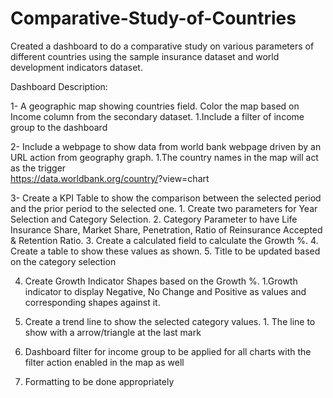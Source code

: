 # Comparative-Study-of-Countries
Created a dashboard to do a comparative study on various parameters of different countries using the sample insurance dataset and world development indicators dataset.

 
 Dashboard Description: 
 
1- A geographic map showing countries field. Color the map based on Income column from the secondary dataset.
     1.Include a filter of income group to the dashboard

2- Include a webpage to show data from world bank webpage driven by an URL action from geography graph.
      1.The country names in the map will act as the trigger  
        https://data.worldbank.org/country/<country>?view=chart

3- Create a KPI Table to show the comparison between the selected period and the prior period to the selected one.
        1. Create two parameters for Year Selection and Category Selection.
        2. Category Parameter to have Life Insurance Share, Market Share, Penetration, Ratio of Reinsurance Accepted & Retention Ratio.
        3. Create a calculated field to calculate the Growth %.
        4. Create a table to show these values as shown.
        5. Title to be updated based on the category selection

4. Create Growth Indicator Shapes based on the Growth %.
        1.Growth indicator to display Negative, No Change and Positive as values and corresponding shapes against it.

5. Create a trend line to show the selected category values.
        1. The line to show with a arrow/triangle at the last mark

6. Dashboard filter for income group to be applied for all charts with the filter action enabled in the map as well

7. Formatting to be done appropriately

 
